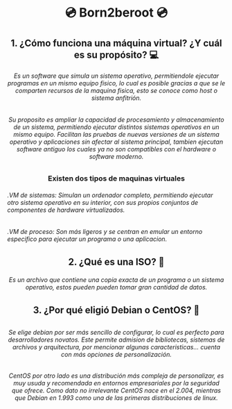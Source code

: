<h1 align="center">💿 Born2beroot 💿</h1>

<h2 align="center">1. ¿Cómo funciona una máquina virtual? ¿Y cuál es su propósito? 💻</h2>

<h6 align="center">Es un software que simula un sistema operativo, permitiendole ejecutar programas en un mismo equipo fisico, lo cual es posible gracias a que se le comparten recursos de la maquina fisica, esto se conoce como host o sistema anfitrión.</h6>

<h6 align="center">Su proposito es ampliar la capacidad de procesamiento y almacenamiento de un sistema, permitiendo ejecutar distintos sistemas operativos en un mismo equipo. Facilitan las pruebas de nuevas versiones de un sistema operativo y aplicaciones sin afectar al sistema principal, tambien ejecutan software antiguo los cuales ya no son compatibles con el hardware o software moderno.</h6>

<h3 align="center">Existen dos tipos de maquinas virtuales</h3>

<h6>.VM de sistemas: Simulan un ordenador completo, permitiendo ejecutar otro sistema operativo en su interior, con sus propios conjuntos de componentes de hardware virtualizados.</h6>
<h6>.VM de proceso: Son más ligeros y se centran en emular un entorno especifico para ejecutar un programa o una aplicacion.</h6>

<h2 align="center">2. ¿Qué es una ISO? 💾</h2>

<h6 align="center">Es un archivo que contiene una copia exacta de un programa o un sistema operativo, estos pueden pueden tomar gran cantidad de datos.</h6>

<h2 align="center">3. ¿Por qué eligió Debian o CentOS? 📌<h2>

<h6 align="center">Se elige debian por ser más sencillo de configurar, lo cual es perfecto para desarrolladores novatos.  Este permite admision de bibliotecas, sistemas de archivos y arquitectura, por mencionar algunas caracteristicas... cuenta con más opciones de personalización.</h6>

<h6 align="center">CentOS por otro lado es una distribución más compleja de personalizar, es muy usuda y recomendada en entornos empresariales por la seguridad que ofrece. Como dato no irrelevante CentOS nace en el 2.004, mientras que Debian en 1.993 como una de las primeras distribuciones de linux.</h6>